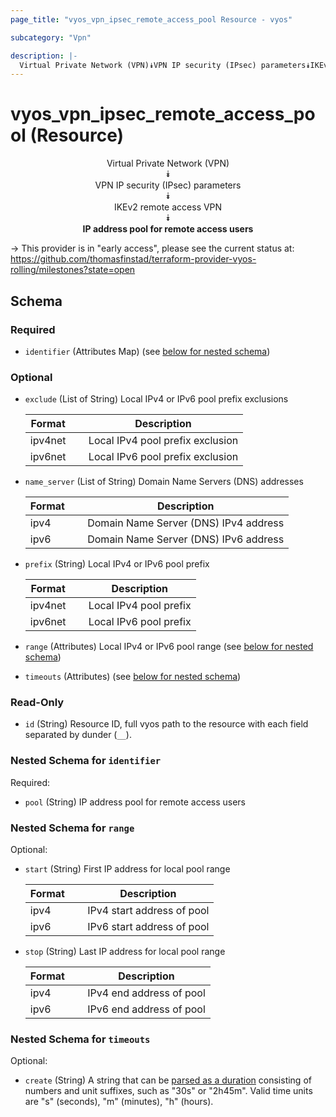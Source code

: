 ```yaml
---
page_title: "vyos_vpn_ipsec_remote_access_pool Resource - vyos"

subcategory: "Vpn"

description: |- 
  Virtual Private Network (VPN)⯯VPN IP security (IPsec) parameters⯯IKEv2 remote access VPN⯯IP address pool for remote access users
---
```


# vyos_vpn_ipsec_remote_access_pool (Resource)
<center>

Virtual Private Network (VPN)  
⯯  
VPN IP security (IPsec) parameters  
⯯  
IKEv2 remote access VPN  
⯯  
**IP address pool for remote access users**


</center>

-> This provider is in "early access", please see the current status at: https://github.com/thomasfinstad/terraform-provider-vyos-rolling/milestones?state=open

## Schema

### Required

- `identifier` (Attributes Map) (see [below for nested schema](#nestedatt--identifier))

### Optional

- `exclude` (List of String) Local IPv4 or IPv6 pool prefix exclusions

    |Format   &emsp;|Description                       |
    |-----------|------------------------------------|
    |ipv4net  &emsp;|Local IPv4 pool prefix exclusion  |
    |ipv6net  &emsp;|Local IPv6 pool prefix exclusion  |
- `name_server` (List of String) Domain Name Servers (DNS) addresses

    |Format  &emsp;|Description                            |
    |----------|-----------------------------------------|
    |ipv4    &emsp;|Domain Name Server (DNS) IPv4 address  |
    |ipv6    &emsp;|Domain Name Server (DNS) IPv6 address  |
- `prefix` (String) Local IPv4 or IPv6 pool prefix

    |Format   &emsp;|Description             |
    |-----------|--------------------------|
    |ipv4net  &emsp;|Local IPv4 pool prefix  |
    |ipv6net  &emsp;|Local IPv6 pool prefix  |
- `range` (Attributes) Local IPv4 or IPv6 pool range (see [below for nested schema](#nestedatt--range))
- `timeouts` (Attributes) (see [below for nested schema](#nestedatt--timeouts))

### Read-Only

- `id` (String) Resource ID, full vyos path to the resource with each field separated by dunder (`__`).

<a id="nestedatt--identifier"></a>
### Nested Schema for `identifier`

Required:

- `pool` (String) IP address pool for remote access users


<a id="nestedatt--range"></a>
### Nested Schema for `range`

Optional:

- `start` (String) First IP address for local pool range

    |Format  &emsp;|Description                 |
    |----------|------------------------------|
    |ipv4    &emsp;|IPv4 start address of pool  |
    |ipv6    &emsp;|IPv6 start address of pool  |
- `stop` (String) Last IP address for local pool range

    |Format  &emsp;|Description               |
    |----------|----------------------------|
    |ipv4    &emsp;|IPv4 end address of pool  |
    |ipv6    &emsp;|IPv6 end address of pool  |


<a id="nestedatt--timeouts"></a>
### Nested Schema for `timeouts`

Optional:

- `create` (String) A string that can be [parsed as a duration](https://pkg.go.dev/time#ParseDuration) consisting of numbers and unit suffixes, such as &#34;30s&#34; or &#34;2h45m&#34;. Valid time units are &#34;s&#34; (seconds), &#34;m&#34; (minutes), &#34;h&#34; (hours).  
